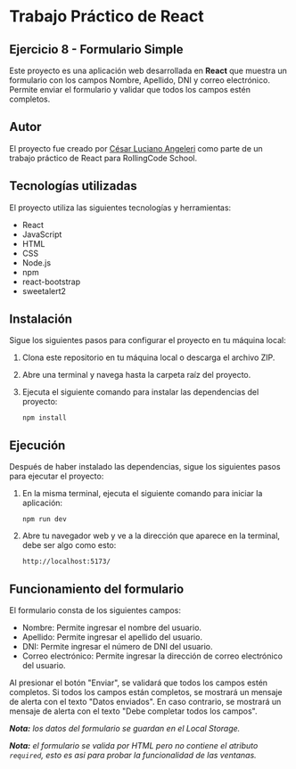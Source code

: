 # Trabajo Práctico de React
## Ejercicio 8 - Formulario Simple

Este proyecto es una aplicación web desarrollada en **React** que muestra un formulario con los campos Nombre, Apellido, DNI y correo electrónico. Permite enviar el formulario y validar que todos los campos estén completos.

## Autor

El proyecto fue creado por [César Luciano Angeleri](https://www.linkedin.com/in/cesar-luciano-angeleri/) como parte de un trabajo práctico de React para RollingCode School.

## Tecnologías utilizadas

El proyecto utiliza las siguientes tecnologías y herramientas:

- React
- JavaScript
- HTML
- CSS
- Node.js
- npm
- react-bootstrap
- sweetalert2

## Instalación

Sigue los siguientes pasos para configurar el proyecto en tu máquina local:

1. Clona este repositorio en tu máquina local o descarga el archivo ZIP.
2. Abre una terminal y navega hasta la carpeta raíz del proyecto.
3. Ejecuta el siguiente comando para instalar las dependencias del proyecto:

    ```
    npm install
    ```

## Ejecución

Después de haber instalado las dependencias, sigue los siguientes pasos para ejecutar el proyecto:

1. En la misma terminal, ejecuta el siguiente comando para iniciar la aplicación:

    ```
    npm run dev
    ```

2. Abre tu navegador web y ve a la dirección que aparece en la terminal, debe ser algo como esto:

    ```
    http://localhost:5173/
    ```
## Funcionamiento del formulario

El formulario consta de los siguientes campos:

- Nombre: Permite ingresar el nombre del usuario.
- Apellido: Permite ingresar el apellido del usuario.
- DNI: Permite ingresar el número de DNI del usuario.
- Correo electrónico: Permite ingresar la dirección de correo electrónico del usuario.

Al presionar el botón "Enviar", se validará que todos los campos estén completos. Si todos los campos están completos, se mostrará un mensaje de alerta con el texto "Datos enviados". En caso contrario, se mostrará un mensaje de alerta con el texto "Debe completar todos los campos".

***Nota:** los datos del formulario se guardan en el Local Storage.*

***Nota:** el formulario se valida por HTML pero no contiene el atributo `required`, esto es asi para probar la funcionalidad de las ventanas.*